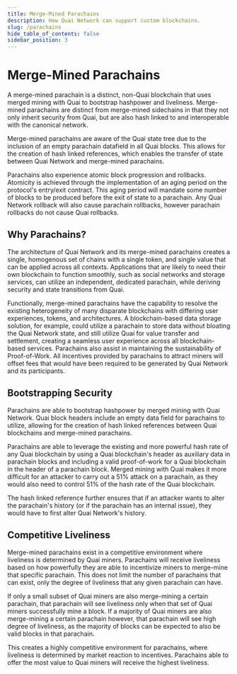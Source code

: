 ```yaml
---
title: Merge-Mined Parachains
description: How Quai Network can support custom blockchains.
slug: /parachains
hide_table_of_contents: false
sidebar_position: 3
---
```



# Merge-Mined Parachains

A merge-mined parachain is a distinct, non-Quai blockchain that uses merged mining with Quai to bootstrap hashpower and liveliness. Merge-mined parachains are distinct from merge-mined sidechains in that they not only inherit security from Quai, but are also hash linked to and interoperable with the canonical network.

Merge-mined parachains are aware of the Quai state tree due to the inclusion of an empty parachain datafield in all Quai blocks. This allows for the creation of hash linked references, which enables the transfer of state between Quai Network and merge-mined parachains.

Parachains also experience atomic block progression and rollbacks. Atomicity is achieved through the implementation of an aging period on the protocol's entry/exit contract. This aging period will mandate some number of blocks to be produced before the exit of state to a parachain. Any Quai Network rollback will also cause parachain rollbacks, however parachain rollbacks do not cause Quai rollbacks.

## Why Parachains?

The architecture of Quai Network and its merge-mined parachains creates a single, homogenous set of chains with a single token, and single value that can be applied across all contexts. Applications that are likely to need their own blockchain to function smoothly, such as social networks and storage services, can utilize an independent, dedicated parachain, while deriving security and state transitions from Quai.

Functionally, merge-mined parachains have the capability to resolve the existing heterogeneity of many disparate blockchains with differing user experiences, tokens, and architectures. A blockchain-based data storage solution, for example, could utilize a parachain to store data without bloating the Quai Network state, and still utilize Quai for value transfer and settlement, creating a seamless user experience across all blockchain-based services.
Parachains also assist in maintaining the sustainability of Proof-of-Work. All incentives provided by parachains to attract miners will offset fees that would have been required to be generated by Quai Network and its participants.

## Bootstrapping Security

Parachains are able to bootstrap hashpower by merged mining with Quai Network. Quai block headers include an empty data field for parachains to utilize, allowing for the creation of hash linked references between Quai blockchains and merge-mined parachains.

Parachains are able to leverage the existing and more powerful hash rate of any Quai blockchain by using a Quai blockchain's header as auxiliary data in parachain blocks and including a valid proof-of-work for a Quai blockchain in the header of a parachain block. Merged mining with Quai makes it more difficult for an attacker to carry out a 51% attack on a parachain, as they would also need to control 51% of the hash rate of the Quai blockchain.

The hash linked reference further ensures that if an attacker wants to alter the parachain's history (or if the parachain has an internal issue), they would have to first alter Quai Network's history.

## Competitive Liveliness

Merge-mined parachains exist in a competitive environment where liveliness is determined by Quai miners. Parachains will receive liveliness based on how powerfully they are able to incentivize miners to merge-mine that specific parachain. This does not limit the number of parachains that can exist, only the degree of liveliness that any given parachain can have.

If only a small subset of Quai miners are also merge-mining a certain parachain, that parachain will see liveliness only when that set of Quai miners successfully mine a block. If a majority of Quai miners are also merge-mining a certain parachain however, that parachain will see high degree of liveliness, as the majority of blocks can be expected to also be valid blocks in that parachain.

This creates a highly competitive environment for parachains, where liveliness is determined by market reaction to incentives. Parachains able to offer the most value to Quai miners will receive the highest liveliness.
